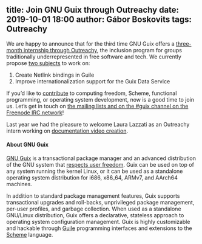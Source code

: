 title: Join GNU Guix through Outreachy
date: 2019-10-01 18:00
author: Gábor Boskovits
tags: Outreachy
---
We are happy to announce that for the third time GNU Guix offers a
[three-month internship through Outreachy](https://www.outreachy.org),
the inclusion program for groups traditionally underrepresented in free software
and tech. We currently propose [two subjects](https://www.outreachy.org/apply/project-selection/#gnu-guix) to work on:

1. Create Netlink bindings in Guile
2. Improve internationalization support for the Guix Data Service

If you’d like to [contribute](https://guix.gnu.org/manual/en/html_node/Contributing.html)
to computing freedom, Scheme, functional programming, or operating system
development, now is a good time to join us. Let’s get in touch on
[the mailing lists and on the #guix channel on the Freenode IRC network](https://guix.gnu.org/contact/)!

Last year we had the pleasure to welcome Laura Lazzati as an Outreachy intern working on [documentation video creation](https://guix.gnu.org/blog/2019/documentation-video-creation/).

#### About GNU Guix

[GNU Guix](https://www.gnu.org/software/guix) is a transactional package
manager and an advanced distribution of the GNU system that [respects
user
freedom](https://www.gnu.org/distros/free-system-distribution-guidelines.html).
Guix can be used on top of any system running the kernel Linux, or it
can be used as a standalone operating system distribution for i686,
x86_64, ARMv7, and AArch64 machines.

In addition to standard package management features, Guix supports
transactional upgrades and roll-backs, unprivileged package management,
per-user profiles, and garbage collection.  When used as a standalone
GNU/Linux distribution, Guix offers a declarative, stateless approach to
operating system configuration management.  Guix is highly customizable
and hackable through [Guile](https://www.gnu.org/software/guile)
programming interfaces and extensions to the
[Scheme](http://schemers.org) language.
